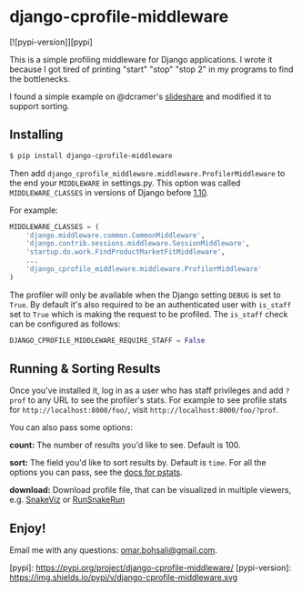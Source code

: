 # django-cprofile-middleware

[![pypi-version]][pypi]

This is a simple profiling middleware for Django applications. I wrote it because I got tired of printing "start" "stop"
"stop 2" in my programs to find the bottlenecks.

I found a simple example on @dcramer's
[slideshare](http://www.slideshare.net/zeeg/django-con-high-performance-django-presentation) and modified it to support
sorting.

## Installing

```bash
$ pip install django-cprofile-middleware
```

Then add `django_cprofile_middleware.middleware.ProfilerMiddleware` to the end your `MIDDLEWARE` in settings.py. This
option was called `MIDDLEWARE_CLASSES` in versions of Django before
[1.10](https://docs.djangoproject.com/en/1.10/topics/http/middleware/).

For example:

```python
MIDDLEWARE_CLASSES = (
    'django.middleware.common.CommonMiddleware',
    'django.contrib.sessions.middleware.SessionMiddleware',
    'startup.do.work.FindProductMarketFitMiddleware',
    ...
    'django_cprofile_middleware.middleware.ProfilerMiddleware'
)
```

The profiler will only be available when the Django setting `DEBUG` is set to `True`. By default it's also required to
be an authenticated user with `is_staff` set to `True` which is making the request to be profiled. The `is_staff` check
can be configured as follows:

```python
DJANGO_CPROFILE_MIDDLEWARE_REQUIRE_STAFF = False
```

## Running & Sorting Results

Once you've installed it, log in as a user who has staff privileges and add `?prof` to any URL to see the profiler's
stats. For example to see profile stats for `http://localhost:8000/foo/`, visit `http://localhost:8000/foo/?prof`.

You can also pass some options:

**count:** The number of results you'd like to see. Default is 100.

**sort:** The field you'd like to sort results by. Default is `time`. For all the options you can pass, see the [docs
for pstats](http://docs.python.org/2/library/profile.html#pstats.Stats.sort_stats).

**download:** Download profile file, that can be visualized in multiple viewers, e.g.
[SnakeViz](https://github.com/jiffyclub/snakeviz/) or [RunSnakeRun](http://www.vrplumber.com/programming/runsnakerun/)

## Enjoy!

Email me with any questions: [omar.bohsali@gmail.com](omar.bohsali@gmail.com).

[pypi]: https://pypi.org/project/django-cprofile-middleware/ [pypi-version]:
https://img.shields.io/pypi/v/django-cprofile-middleware.svg
